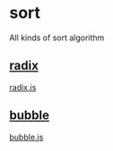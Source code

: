 # sort

All kinds of sort algorithm

## [radix](https://zh.wikipedia.org/wiki/%E5%9F%BA%E6%95%B0%E6%8E%92%E5%BA%8F)

[radix.js](src/distribution/radix.js)

## [bubble](https://zh.wikipedia.org/wiki/%E5%86%92%E6%B3%A1%E6%8E%92%E5%BA%8F)

[bubble.js](src/exchange/bubble.js)
